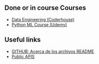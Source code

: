 ## Done or in course Courses

- [Data Engineering (Coderhouse)](Cursos/Data_Engineering/Readme.md)
- [Python ML Course (Udemy)](https://github.com/Lithium582/python-ml-course)

## Useful links
- [GITHUB: Acerca de los archivos README](https://docs.github.com/es/repositories/managing-your-repositorys-settings-and-features/customizing-your-repository/about-readmes)
- [Public APIS](https://github.com/public-apis/public-apis)
